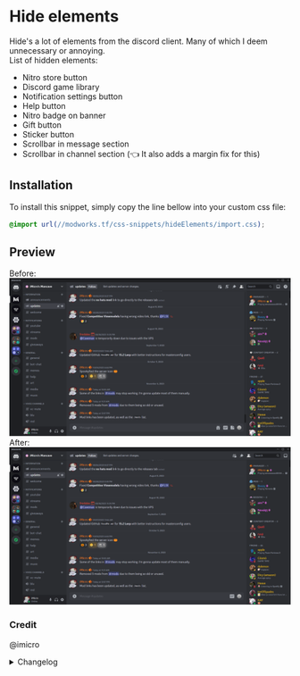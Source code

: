 # Hide elements

Hide's a lot of elements from the discord client. Many of which I deem unnecessary or annoying. <br>
List of hidden elements:

- Nitro store button
- Discord game library
- Notification settings button
- Help button
- Nitro badge on banner
- Gift button
- Sticker button
- Scrollbar in message section
- Scrollbar in channel section
  (👈 It also adds a margin fix for this)

## Installation

To install this snippet, simply copy the line bellow into your custom css file:

```css
@import url(//modworks.tf/css-snippets/hideElements/import.css);
```

## Preview

Before:
![image](https://raw.githubusercontent.com/WhyiMicro/css-snippets/main/_previews/hideElements1.png)
After:
![image](https://raw.githubusercontent.com/WhyiMicro/css-snippets/main/_previews/hideElements2.png)

### Credit

@imicro

<details>
<summary>Changelog</summary>

## 1.0.0

- Moved from old repo to new one

</details>
